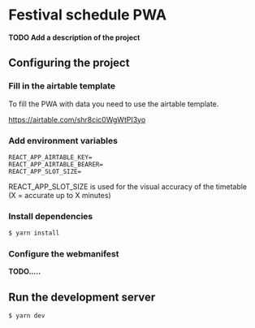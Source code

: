 # Festival schedule PWA

**TODO Add a description of the project**

## Configuring the project

### Fill in the airtable template

To fill the PWA with data you need to use the airtable template.

https://airtable.com/shr8cic0WgWtPI3yo

### Add environment variables

```
REACT_APP_AIRTABLE_KEY=
REACT_APP_AIRTABLE_BEARER=
REACT_APP_SLOT_SIZE=
```

REACT_APP_SLOT_SIZE is used for the visual accuracy of the timetable  
(X = accurate up to X minutes)

### Install dependencies

```bash
$ yarn install
```

### Configure the webmanifest

**TODO.....**

## Run the development server

```bash
$ yarn dev
```
